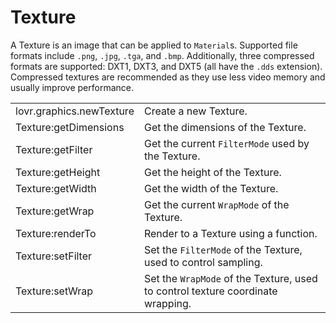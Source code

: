 <!--
category: reference
-->

Texture
===

A Texture is an image that can be applied to `Material`s.  Supported file formats include
`.png`, `.jpg`, `.tga`, and `.bmp`.  Additionally, three compressed formats are supported: DXT1,
DXT3, and DXT5 (all have the `.dds` extension).  Compressed textures are recommended as they use
less video memory and usually improve performance.

<table>
<tr>
  <td class="pre">lovr.graphics.newTexture</td>
  <td>Create a new Texture.</td>
</tr>

<tr>
  <td class="pre">Texture:getDimensions</td>
  <td>Get the dimensions of the Texture.</td>
</tr>

<tr>
  <td class="pre">Texture:getFilter</td>
  <td>Get the current <code>FilterMode</code> used by the Texture.</td>
</tr>

<tr>
  <td class="pre">Texture:getHeight</td>
  <td>Get the height of the Texture.</td>
</tr>

<tr>
  <td class="pre">Texture:getWidth</td>
  <td>Get the width of the Texture.</td>
</tr>

<tr>
  <td class="pre">Texture:getWrap</td>
  <td>Get the current <code>WrapMode</code> of the Texture.</td>
</tr>

<tr>
  <td class="pre">Texture:renderTo</td>
  <td>Render to a Texture using a function.</td>
</tr>

<tr>
  <td class="pre">Texture:setFilter</td>
  <td>Set the <code>FilterMode</code> of the Texture, used to control sampling.</td>
</tr>

<tr>
  <td class="pre">Texture:setWrap</td>
  <td>Set the <code>WrapMode</code> of the Texture, used to control texture coordinate wrapping.</td>
</tr>
</table>
